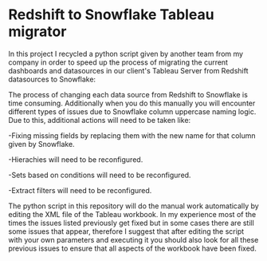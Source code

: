 # Redshift to Snowflake Tableau migrator

In this project I recycled a python script given by another team from my company in order to speed up the process of migrating the current dashboards and datasources in our client's Tableau Server from Redshift datasources to Snowflake: 

The process of changing each data source from Redshift to Snowflake is time consuming. Additionally when you do this manually you will encounter different types of issues due to Snowflake column uppercase naming logic. Due to this, additional actions will need to be taken like:

-Fixing missing fields by replacing them with the new name for that column given by Snowflake.

-Hierachies will need to be reconfigured.

-Sets based on conditions will need to be reconfigured.

-Extract filters will need to be reconfigured.

The python script in this repository will do the manual work automatically by editing the XML file of the Tableau workbook. In my experience most of the times the issues listed previously get fixed but in some cases there are still some issues that appear, therefore I suggest that after editing the script with your own parameters and executing it you should also look for all these previous issues to ensure that all aspects of the workbook have been fixed.
